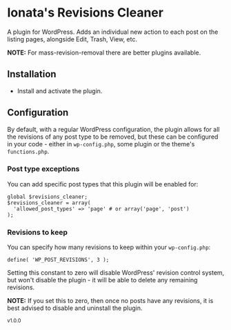 # Ionata's Revisions Cleaner

A plugin for WordPress. Adds an individual new action to each post on the listing pages, alongside Edit, Trash, View, etc.

__NOTE:__ For mass-revision-removal there are better plugins available.

## Installation

* Install and activate the plugin.

## Configuration

By default, with a regular WordPress configuration, the plugin allows for all
the revisions of any post type to be removed, but these can be configured in
your code - either in `wp-config.php`, some plugin or the theme's
`functions.php`.

### Post type exceptions

You can add specific post types that this plugin will be enabled for:

```
global $revisions_cleaner;
$revisions_cleaner = array(
  'allowed_post_types' => 'page' # or array('page', 'post')
);
```

### Revisions to keep

You can specify how many revisions to keep within your `wp-config.php`:

```
define( 'WP_POST_REVISIONS', 3 );
```

Setting this constant to zero will disable WordPress' revision control system,
but won't disable the plugin - it will be able to delete any remaining revisions.

__NOTE:__ If you set this to zero, then once no posts have any revisions, it is
best advised to disable and uninstall the plugin.

<small>v1.0.0</small>